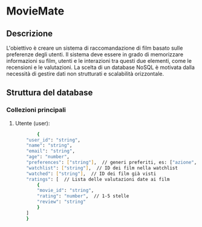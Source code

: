 # MovieMate

## Descrizione
L'obiettivo è creare un sistema di raccomandazione di film basato sulle preferenze degli utenti. Il sistema deve essere in grado di memorizzare informazioni su film, utenti e le interazioni tra questi due elementi, come le recensioni e le valutazioni. La scelta di un database NoSQL è motivata dalla necessità di gestire dati non strutturati e scalabilità orizzontale.

## Struttura del database

### Collezioni principali
1. Utente (user):
    ```bash
            {
        "user_id": "string",
        "name": "string",
        "email": "string",
        "age": "number",
        "preferences": ["string"],  // generi preferiti, es: ["azione", "comedia"]
        "watchlist": ["string"],  // ID dei film nella watchlist
        "watched": ["string"],  // ID dei film già visti
        "ratings": [  // Lista delle valutazioni date ai film
            {
            "movie_id": "string",
            "rating": "number",  // 1-5 stelle
            "review": "string"
            }
        ]
        }
